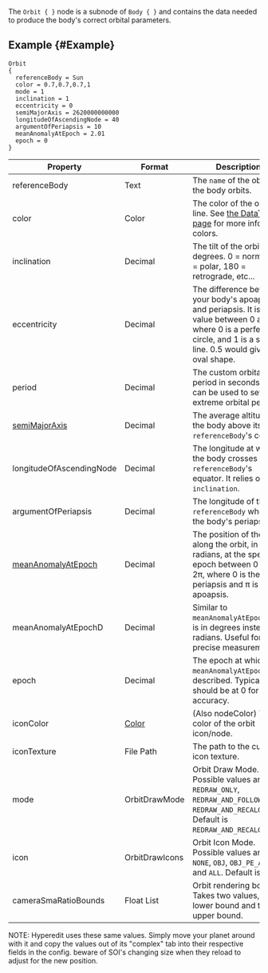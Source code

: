 The `Orbit { }` node is a subnode of `Body { }` and contains the data needed to produce the body's correct orbital parameters.

## Example {#Example}
```
Orbit
{
  referenceBody = Sun
  color = 0.7,0.7,0.7,1
  mode = 1
  inclination = 1
  eccentricity = 0
  semiMajorAxis = 2620000000000
  longitudeOfAscendingNode = 40
  argumentOfPeriapsis = 10
  meanAnomalyAtEpoch = 2.01
  epoch = 0
}
```

|Property|Format|Description|
|--------|------|-----------|
|referenceBody|Text|The `name` of the object the body orbits.|
|color|Color|The color of the orbit line. See [the DataTypes page]( /Syntax/datatypes) for more info on colors.|
|inclination|Decimal|The tilt of the orbit in degrees. 0 = normal, 90 = polar, 180 = retrograde, etc...|
|eccentricity|Decimal|The difference between your body's apoapsis and periapsis. It is a value between 0 and 1, where 0 is a perfect circle, and 1 is a straight line. 0.5 would give an oval shape.|
|period|Decimal|The custom orbital period in seconds. This can be used to set extreme orbital periods.|
|[semiMajorAxis](https://en.wikipedia.org/wiki/Semi-major_and_semi-minor_axes)|Decimal|The average altitude of the body above its `referenceBody`'s center.|
|longitudeOfAscendingNode|Decimal|The longitude at where the body crosses the `referenceBody`'s equator. It relies on `inclination`.|
|argumentOfPeriapsis|Decimal|The longitude of the `referenceBody` where the body's periapsis is.|
|[meanAnomalyAtEpoch](https://en.wikipedia.org/wiki/Mean_anomaly)|Decimal|The position of the body along the orbit, in radians, at the specified epoch between 0 and 2π, where 0 is the periapsis and π is the apoapsis.|
|meanAnomalyAtEpochD|Decimal|Similar to `meanAnomalyAtEpoch`, but is in degrees instead of radians. Useful for more precise measurement.|
|epoch|Decimal|The epoch at which `meanAnomalyAtEpoch` is described. Typically should be at 0 for best accuracy.|
|iconColor|[Color]( /Syntax/datatypes)|(Also nodeColor) The color of the orbit icon/node.|
|iconTexture|File Path|The path to the custom icon texture.|
|mode|OrbitDrawMode|Orbit Draw Mode. Possible values are `OFF`, `REDRAW_ONLY`, `REDRAW_AND_FOLLOW`, and `REDRAW_AND_RECALCULATE`. Default is `REDRAW_AND_RECALCULATE`.|
|icon|OrbitDrawIcons|Orbit Icon Mode. Possible values are `NONE`, `OBJ`, `OBJ_PE_AP`, and `ALL`. Default is `ALL`.|
|cameraSmaRatioBounds|Float List|Orbit rendering bounds. Takes two values, the lower bound and the upper bound.|

NOTE: Hyperedit uses these same values. Simply move your planet around with it and copy the values out of its "complex" tab into their respective fields in the config. beware of SOI's changing size when they reload to adjust for the new position.
